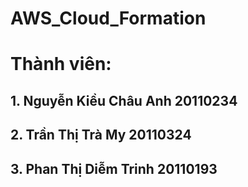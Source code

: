 # AWS_Cloud_Formation
# Thành viên:
## 1. Nguyễn Kiều Châu Anh 20110234
## 2. Trần Thị Trà My 20110324
## 3. Phan Thị Diễm Trinh 20110193
